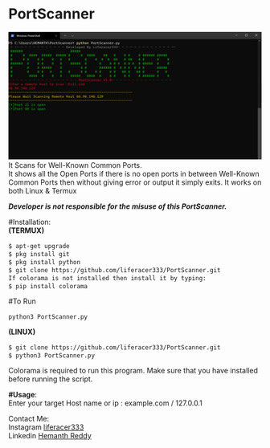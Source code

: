 # PortScanner  
![PortScanner](https://github.com/liferacer333/PortScanner/blob/master/PortScanner.png)  
It Scans for Well-Known Common Ports.  
It shows all the Open Ports if there is no open ports in between Well-Known Common Ports then without giving error or output it simply exits. It works on both Linux & Termux

***Developer is not responsible for the misuse of this PortScanner.***

#Installation:  
**(TERMUX)**     
```$ apt-get update    
$ apt-get upgrade    
$ pkg install git    
$ pkg install python    
$ git clone https://github.com/liferacer333/PortScanner.git    
If colorama is not installed then install it by typing:    
$ pip install colorama  
```  

#To Run  
```
python3 PortScanner.py
```

**(LINUX)**   
```
$ git clone https://github.com/liferacer333/PortScanner.git 
$ python3 PortScanner.py
```
Colorama is required to run this program. Make sure that you have installed before running the script.  

**#Usage**:  
Enter your target Host name or ip : example.com / 127.0.0.1   

Contact Me:  
Instagram [liferacer333](https://instagram.com/liferacer333)    
Linkedin [Hemanth Reddy](https://www.linkedin.com/in/hemanth-reddy-51b357191/)
